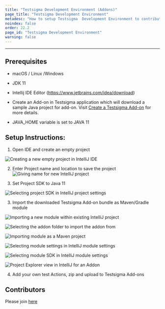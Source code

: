```yaml
---
title: "Testsigma Development Environment (Addons)"
page_title: "Testsigma Development Environment"
metadesc: "How to setup Testsigma  Development Environment to contribute"
noindex: false
order: 22.2
page_id: "Testsigma Development Environment"
warning: false
---
```


---

## Prerequisites

 - macOS / Linux /Windows
   
  - JDK 11
   
  - Intellij IDE Editor (https://www.jetbrains.com/idea/download)
   
   - Create an Add-on in Testsigma application which will download a
   sample Java project for add-on. Visit [Create a Testsigma
   Add-on](https://testsigma.com/docs/addons/create/) for more details.
   -   JAVA_HOME variable is set to JAVA 11

## Setup Instructions:

 1. Open IDE and create an empty project

 ![Creating a new empty project in IntelliJ IDE](https://docs.testsigma.com/images/setup-dev-environment-addons/intellij-new-project.png)
	
2. Enter Project name and location to save the project
![Giving name for new IntelliJ project](https://docs.testsigma.com/images/setup-dev-environment-addons/intellij-project-details.png)

 3. Set Project SDK to Java 11
 
![Selecting project SDK in IntelliJ project settings](https://docs.testsigma.com/images/setup-dev-environment-addons/intellij-project-sdk.png)

 3. Import the downloaded Testsigma Add-on bundle as Maven/Gradle module

![Importing a new module within existing IntelliJ project](https://docs.testsigma.com/images/setup-dev-environment-addons/intellij-import-module.png)


![Selecting the addon folder to import the addon from](https://docs.testsigma.com/images/setup-dev-environment-addons/intellij-addon-folder.png)
 
![Importing module as a Maven project](https://docs.testsigma.com/images/setup-dev-environment-addons/intellij-meven-import.png)

![Selecting module settings in IntelliJ module settings](https://docs.testsigma.com/images/setup-dev-environment-addons/intellij-module-settings.png)

![Selecting module SDK in IntelliJ module settings](https://docs.testsigma.com/images/setup-dev-environment-addons/intellij-module-sdk.png)

![Project Explorer view in IntelliJ for an Addon](https://docs.testsigma.com/images/setup-dev-environment-addons/intellij-project-explorer.png)

4. Add your own test Actions, zip and upload to Testsigma Add-ons

## Contributors

Please join [here](https://discord.gg/CB5aFkngeG) 
  
